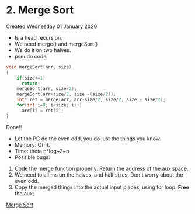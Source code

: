 # 2. Merge Sort
Created Wednesday 01 January 2020


* Is a head recursion.
* We need merge() and mergeSort()
* We do it on two halves.
* pseudo code
```c++
void mergeSort(arr, size)
{
    if(size<=1)
      return;
    mergeSort(arr, size/2);
    mergeSort(arr+size/2, size -(size/2));
    int* ret = merge(arr, arr+size/2, size/2, size - size/2);
    for(int i=0; i<size; i++)
      arr[i] = ret[i];
}
```
Done!!

* Let the PC do the even odd, you do just the things you know.
* Memory: O(n).
* Time: theta n*log~2~n
* Possible bugs:


1. Code the merge function properly. Return the address of the aux space.
2. We need to all ms on the halves, and half sizes. Don't worry about the even odd.
3. Copy the merged things into the actual input places, using for loop. **Free** the aux;

[Merge Sort](./Lecture_1_-_Recursion_and_Strings/ms_and_qs.md)

